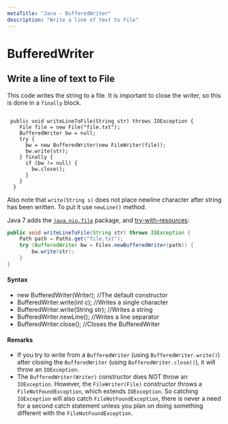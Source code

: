 ```yaml
---
metaTitle: "Java - BufferedWriter"
description: "Write a line of text to File"
---
```


# BufferedWriter



## Write a line of text to File


This code writes the string to a file. It is important to close the writer, so this is done in a `finally` block.

```

 public void writeLineToFile(String str) throws IOException {
    File file = new File("file.txt");
    BufferedWriter bw = null;
    try {
      bw = new BufferedWriter(new FileWriter(file));
      bw.write(str);
    } finally {
      if (bw != null) {
        bw.close();
      }
    }
  }

```

Also note that `write(String s)` does not place newline character after string has been written. To put it use `newLine()` method.

Java 7 adds the [`java.nio.file`](https://docs.oracle.com/javase/7/docs/api/java/nio/file/package-summary.html) package, and [try-with-resources](http://stackoverflow.com/documentation/java/89/exceptions/1581/using-try-with-resources#t=201607231444506229575):

```java
public void writeLineToFile(String str) throws IOException {
    Path path = Paths.get("file.txt");
    try (BufferedWriter bw = Files.newBufferedWriter(path)) {
        bw.write(str);
    }
}

```



#### Syntax


- new BufferedWriter(Writer);  //The default constructor
- BufferedWriter.write(int c);  //Writes a single character
- BufferedWriter.write(String str);  //Writes a string
- BufferedWriter.newLine();  //Writes a line separator
- BufferedWriter.close();  //Closes the BufferedWriter



#### Remarks


- If you try to write from a `BufferedWriter` (using `BufferedWriter.write()`) after closing the `BufferedWriter` (using `BufferedWriter.close()`), it will throw an `IOException`.
- The `BufferedWriter(Writer)` constructor does NOT throw an `IOException`. However, the `FileWriter(File)` constructor throws a `FileNotFoundException`, which extends `IOException`. So catching `IOException` will also catch `FileNotFoundException`, there is never a need for a second catch statement unless you plan on doing something different with the `FileNotFoundException`.

